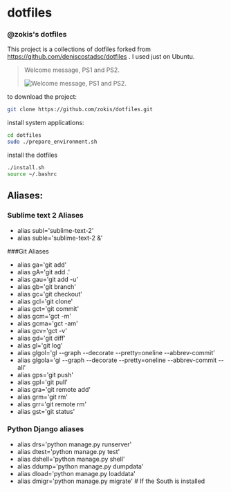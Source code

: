 dotfiles
========

### @zokis's dotfiles

This project is a collections of dotfiles forked from https://github.com/deniscostadsc/dotfiles . I used just on Ubuntu.

> Welcome message, PS1 and PS2.
>
> ![Welcome message, PS1 and PS2.](https://github.com/zokis/dotfiles/raw/master/.terminal.png "Welcome message, PS1 and PS2.")
>

to download the project:

```bash
git clone https://github.com/zokis/dotfiles.git
```

install system applications:
```bash
cd dotfiles
sudo ./prepare_environment.sh
```

install the dotfiles

```bash
./install.sh
source ~/.bashrc
```
## Aliases:
### Sublime text 2 Aliases
* alias subl='sublime-text-2'
* alias suble='sublime-text-2 &'

###Git Aliases
* alias ga='git add'
* alias gA='git add .'
* alias gau='git add -u'
* alias gb='git branch'
* alias gc='git checkout'
* alias gcl='git clone'
* alias gct='git commit'
* alias gcm='gct -m'
* alias gcma='gct -am'
* alias gcv='gct -v'
* alias gd='git diff'
* alias gl='git log'
* alias glgol='gl --graph --decorate --pretty=oneline --abbrev-commit'
* alias glgola='gl --graph --decorate --pretty=oneline --abbrev-commit --all'
* alias gps='git push'
* alias gpl='git pull'
* alias gra='git remote add'
* alias grm='git rm'
* alias grr='git remote rm'
* alias gst='git status'

### Python Django aliases
* alias drs='python manage.py runserver'
* alias dtest='python manage.py test'
* alias dshell='python manage.py shell'
* alias ddump='python manage.py dumpdata'
* alias dload='python manage.py loaddata'
* alias dmigr='python manage.py migrate' # If the South is installed